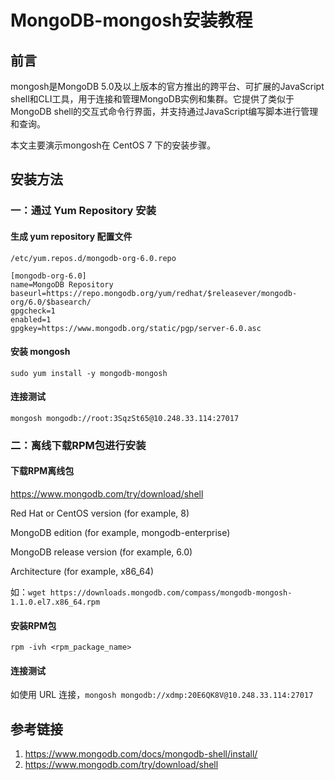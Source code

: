 # MongoDB-mongosh安装教程

## 前言

mongosh是MongoDB 5.0及以上版本的官方推出的跨平台、可扩展的JavaScript shell和CLI工具，用于连接和管理MongoDB实例和集群。它提供了类似于MongoDB shell的交互式命令行界面，并支持通过JavaScript编写脚本进行管理和查询。

本文主要演示mongosh在 CentOS 7 下的安装步骤。


## 安装方法

### 一：通过 Yum Repository 安装

#### 生成 yum repository 配置文件

`/etc/yum.repos.d/mongodb-org-6.0.repo`

```repo
[mongodb-org-6.0]
name=MongoDB Repository
baseurl=https://repo.mongodb.org/yum/redhat/$releasever/mongodb-org/6.0/$basearch/
gpgcheck=1
enabled=1
gpgkey=https://www.mongodb.org/static/pgp/server-6.0.asc
```

#### 安装 mongosh
`sudo yum install -y mongodb-mongosh`

#### 连接测试
`mongosh mongodb://root:3SqzSt65@10.248.33.114:27017`


### 二：离线下载RPM包进行安装

#### 下载RPM离线包

https://www.mongodb.com/try/download/shell

Red Hat or CentOS version (for example, 8)

MongoDB edition (for example, mongodb-enterprise)

MongoDB release version (for example, 6.0)

Architecture (for example, x86_64)

如：`wget https://downloads.mongodb.com/compass/mongodb-mongosh-1.1.0.el7.x86_64.rpm`


#### 安装RPM包
`rpm -ivh <rpm_package_name>`


#### 连接测试
如使用 URL 连接，`mongosh mongodb://xdmp:20E6QK8V@10.248.33.114:27017` 


## 参考链接

1. https://www.mongodb.com/docs/mongodb-shell/install/
2. https://www.mongodb.com/try/download/shell
